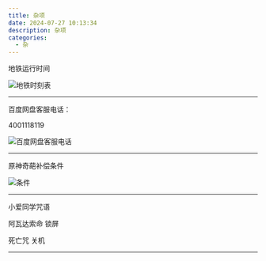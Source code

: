 ```yaml
---
title: 杂项
date: 2024-07-27 10:13:34
description: 杂项
categories:
  - 杂
---
```


地铁运行时间

![地铁时刻表](地铁时刻表.jpg)

---

百度网盘客服电话：

4001118119

![百度网盘客服电话](百度网盘客服电话.jpg)

---

原神奇葩补偿条件

![条件](原神.jpg)

---

小爱同学咒语

阿瓦达索命 锁屏

死亡咒 关机

---